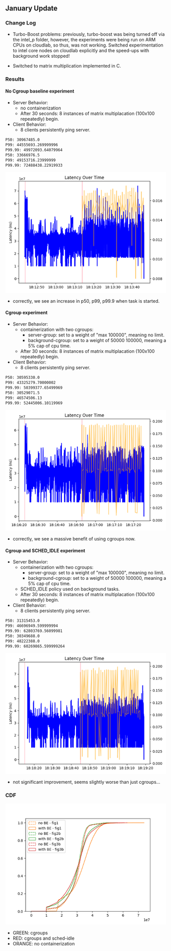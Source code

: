 ## January Update

### Change Log

- Turbo-Boost problems: previously, turbo-boost was being turned off via the intel_p folder, however, the experiments were being run on ARM CPUs on cloudlab, so thus, was not working. Switched experimentation to intel core nodes on cloudlab explicitly and the speed-ups with background work stopped!

- Switched to matrix multiplication implemented in C.


### Results

#### No Cgroup baseline experiment
- Server Behavior:
    - no containerization
    - After 30 seconds: 8 instances of matrix multiplacation (100x100 repeatedly) begin.
- Client Behavior:
    - 8 clients persistently ping server.

```
P50: 30967485.0
P99: 44555693.269999996
P99.99: 49972093.64079964
P50: 33666976.5
P99: 49153716.23999999
P99.99: 72488438.22919933
```
![fig1](jan-fig/fig1.png)

- correctly, we see an increase in p50, p99, p99.9 when task is started.

#### Cgroup experiment

- Server Behavior:
    - containerization with two cgroups:
        - server-group: set to a weight of "max 100000", meaning no limit. 
        - background-cgroup: set to a weight of 50000 100000, meaning a 5% cap of cpu time.
    - After 30 seconds: 8 instances of matrix multiplacation (100x100 repeatedly) begin.
- Client Behavior:
    - 8 clients persistently ping server.

```
P50: 30595330.0
P99: 43325279.70000002
P99.99: 50399377.65499969
P50: 30529071.5
P99: 46574506.13
P99.99: 52445006.10119969
```
![fig2b](jan-fig/fig2.png)

- correctly, we see a massive benefit of using cgroups now.


#### Cgroup and SCHED_IDLE experiment


- Server Behavior:
    - containerization with two cgroups:
        - server-group: set to a weight of "max 100000", meaning no limit. 
        - background-cgroup: set to a weight of 50000 100000, meaning a 5% cap of cpu time.
    - SCHED_IDLE policy used on background tasks.
    - After 30 seconds: 8 instances of matrix multiplacation (100x100 repeatedly) begin.
- Client Behavior:
    - 8 clients persistently ping server.

```
P50: 31315453.0
P99: 46696949.599999994
P99.99: 62803769.56099981
P50: 30349688.0
P99: 48222388.0
P99.99: 60269865.599999264
```

![fig3b](jan-fig/fig3b.png)

- not significant improvement, seems slightly worse than just cgroups...


### CDF
![all cdf](jan-fig/all-cdf.png)


- GREEN: cgroups
- RED: cgroups and sched-idle
- ORANGE: no containerization